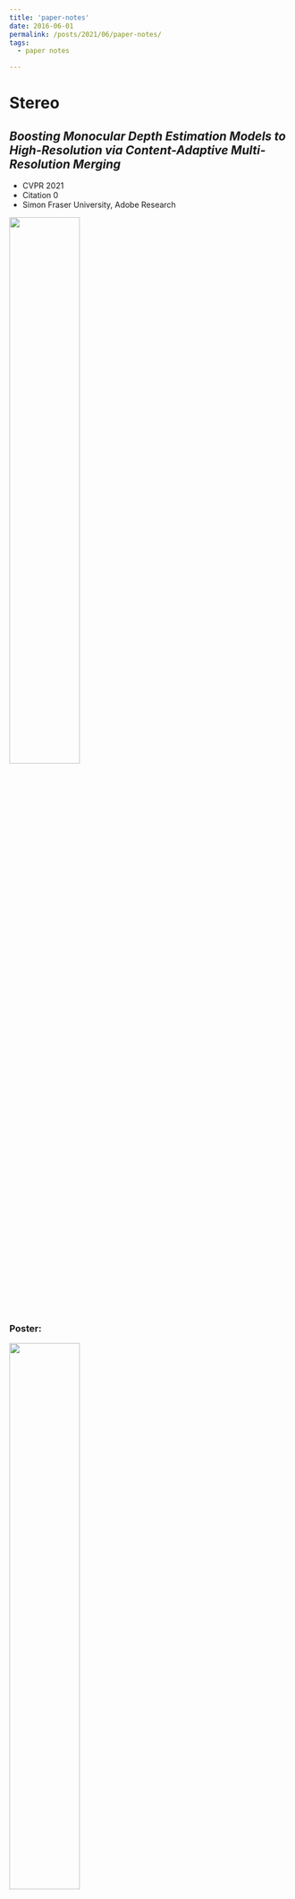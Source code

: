 ```yaml
---
title: 'paper-notes'
date: 2016-06-01
permalink: /posts/2021/06/paper-notes/
tags:
  - paper notes

---
```


# Stereo

## ***Boosting Monocular Depth Estimation Models to High-Resolution via Content-Adaptive Multi-Resolution Merging***

- CVPR 2021
- Citation 0
- Simon Fraser University, Adobe Research

<img src="http://yaksoy.github.io/images/hrdepthTeaser.jpg" width = 50% height = 50% div align=center />

### Poster:
<img src='http://yaksoy.github.io/highresdepth/CVPR21PosterSm.jpg' width = 50% div align=mid>

# 3D Hands and Pose

Reference:
- [【NeRF论文笔记】用于视图合成的神经辐射场技术](https://zhuanlan.zhihu.com/p/360365941)
